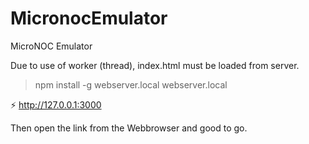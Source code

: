 # MicronocEmulator
MicroNOC Emulator

Due to use of worker (thread), index.html must be loaded from server.


> npm install -g webserver.local
> webserver.local

⚡️ http://127.0.0.1:3000

Then open the link from the Webbrowser and good to go.

